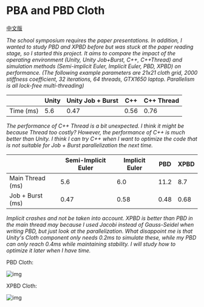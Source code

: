 # PBA and PBD Cloth

[中文版](README_zh.md)

*The school symposium requires the paper presentations. In addition, I wanted to study PBD and XPBD before but was stuck at the paper reading stage, so I started this project. It aims to compare the impact of the operating environment (Unity, Unity Job+Burst, C++, C++Thread) and simulation methods (Semi-implicit Euler, Implicit Euler, PBD, XPBD) on performance. (The following example parameters are 21x21 cloth grid, 2000 stiffness coefficient, 32 iterations, 64 threads, GTX1650 laptop. Parallelism is all lock-free multi-threading)*

|           | Unity | Unity Job + Burst | C++  | C++ Thread |
| --------- | ----- | ----------------- | ---- | ---------- |
| Time (ms) | 5.6   | 0.47              | 0.56 | 0.76       |

*The performance of C++ Thread is a bit unexpected. I think it might be because Thread too costly? However, the performance of C++ is much better than Unity. I think I can try C++ when I want to optimize the code that is not suitable for Job + Burst parallelization the next time.*

|                  | Semi-Implicit Euler | Implicit Euler | PBD  | XPBD |
| ---------------- | ------------------- | -------------- | ---- | ---- |
| Main Thread (ms) | 5.6                 | 6.0            | 11.2 | 8.7  |
| Job + Burst (ms) | 0.47                | 0.58           | 0.48 | 0.68 |

*Implicit crashes and not be taken into account. XPBD is better than PBD in the main thread may because I used Jacobi instead of Gauss-Seidel when writing PBD, but just look at the parallelization. What disappoint me is that Unity's Cloth component only needs 0.2ms to simulate these, while my PBD can only reach 0.4ms while maintaining stability. I will study how to optimize it later when I have time.* 

PBD Cloth:

![img](https://pica.zhimg.com/80/v2-f1a0758cdaa72daa7836aec27a6ac8df_720w.gif?source=d16d100b)

XPBD Cloth:

![img](https://picx.zhimg.com/80/v2-fb2d697cbb11746a20b37886ba0fc903_720w.gif?source=d16d100b)
